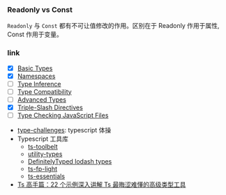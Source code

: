 ### Readonly vs Const

`Readonly` 与 `Const` 都有不可让值修改的作用。区别在于 Readonly 作用于属性, Const 作用于变量。

### link

- [x] [Basic Types](https://www.typescriptlang.org/docs/handbook/basic-types.html)
- [x] [Namespaces](https://www.typescriptlang.org/docs/handbook/namespaces.html)
- [ ] [Type Inference](https://www.typescriptlang.org/docs/handbook/type-inference.html)
- [ ] [Type Compatibility](https://www.typescriptlang.org/docs/handbook/type-compatibility.html)
- [ ] [Advanced Types](https://www.typescriptlang.org/docs/handbook/advanced-types.html)
- [x] [Triple-Slash Directives](https://www.typescriptlang.org/docs/handbook/triple-slash-directives.html)
- [ ] [Type Checking JavaScript Files](httpas://www.typescriptlang.org/docs/handbook/type-checking-javascript-files.html)

* [type-challenges](https://github.com/type-challenges/type-challenges): typescript 体操
* Typescript 工具库
  * [ts-toolbelt](https://github.com/millsp/ts-toolbelt)
  * [utility-types](https://github.com/piotrwitek/utility-types)
  * [DefinitelyTyped lodash types](https://github.com/DefinitelyTyped/DefinitelyTyped/tree/master/types/lodash)
  * [ts-fp-light](https://github.com/hacker0limbo/ts-fp-light)
  * [ts-essentials](https://github.com/krzkaczor/ts-essentials)
* [Ts 高手篇：22 个示例深入讲解 Ts 最晦涩难懂的高级类型工具](https://juejin.cn/post/6994102811218673700)